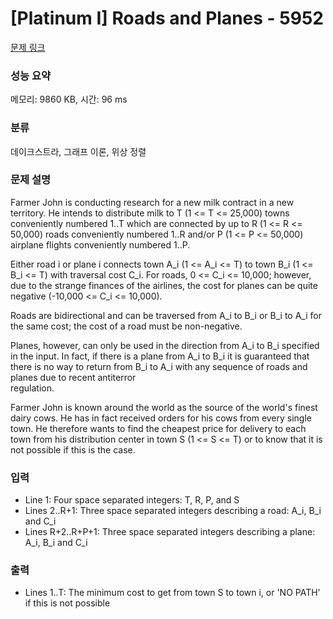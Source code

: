 # [Platinum I] Roads and Planes - 5952 

[문제 링크](https://www.acmicpc.net/problem/5952) 

### 성능 요약

메모리: 9860 KB, 시간: 96 ms

### 분류

데이크스트라, 그래프 이론, 위상 정렬

### 문제 설명

<p>Farmer John is conducting research for a new milk contract in a new territory. He intends to distribute milk to T (1 <= T <= 25,000) towns conveniently numbered 1..T which are connected by up to R (1 <= R <= 50,000) roads conveniently numbered 1..R and/or P (1 <= P <= 50,000) airplane flights conveniently numbered 1..P.</p>

<p>Either road i or plane i connects town A_i (1 <= A_i <= T) to town B_i (1 <= B_i <= T) with traversal cost C_i. For roads, 0 <= C_i <= 10,000; however, due to the strange finances of the airlines, the cost for planes can be quite negative (-10,000 <= C_i <= 10,000).</p>

<p>Roads are bidirectional and can be traversed from A_i to B_i or B_i to A_i for the same cost; the cost of a road must be non-negative.</p>

<p>Planes, however, can only be used in the direction from A_i to B_i specified in the input. In fact, if there is a plane from A_i to B_i it is guaranteed that there is no way to return from B_i to A_i with any sequence of roads and planes due to recent antiterror<br>
regulation.</p>

<p>Farmer John is known around the world as the source of the world's finest dairy cows. He has in fact received orders for his cows from every single town. He therefore wants to find the cheapest price for delivery to each town from his distribution center in town S (1 <= S <= T) or to know that it is not possible if this is the case.</p>

### 입력 

 <ul>
	<li>Line 1: Four space separated integers: T, R, P, and S</li>
	<li>Lines 2..R+1: Three space separated integers describing a road: A_i, B_i and C_i</li>
	<li>Lines R+2..R+P+1: Three space separated integers describing a plane: A_i, B_i and C_i</li>
</ul>

<p> </p>

### 출력 

 <ul>
	<li>Lines 1..T: The minimum cost to get from town S to town i, or 'NO PATH' if this is not possible</li>
</ul>

<p> </p>

